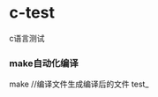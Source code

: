 <!--
 * @Author: q1lon<keyron.zhang@gmail.com>
 * @Date: 2020-12-30 11:04:39
 * @LastEditTime: 2021-01-04 18:40:16
 * @FilePath: /frist/README.md
-->
# c-test
c语言测试
### make自动化编译
make //编译文件生成编译后的文件 test_
